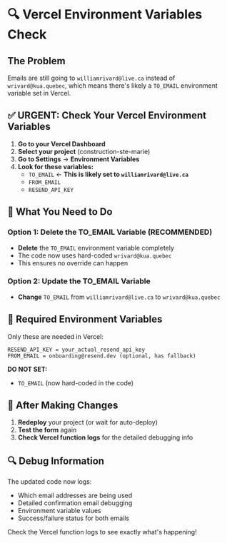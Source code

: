 # 🔍 Vercel Environment Variables Check

## The Problem
Emails are still going to `williamrivard@live.ca` instead of `wrivard@kua.quebec`, which means there's likely a `TO_EMAIL` environment variable set in Vercel.

## ✅ URGENT: Check Your Vercel Environment Variables

1. **Go to your Vercel Dashboard**
2. **Select your project** (construction-ste-marie)
3. **Go to Settings** → **Environment Variables**
4. **Look for these variables:**
   - `TO_EMAIL` ← **This is likely set to `williamrivard@live.ca`**
   - `FROM_EMAIL`
   - `RESEND_API_KEY`

## 🎯 What You Need to Do

### Option 1: Delete the TO_EMAIL Variable (RECOMMENDED)
- **Delete** the `TO_EMAIL` environment variable completely
- The code now uses hard-coded `wrivard@kua.quebec`
- This ensures no override can happen

### Option 2: Update the TO_EMAIL Variable
- **Change** `TO_EMAIL` from `williamrivard@live.ca` to `wrivard@kua.quebec`

## 🔧 Required Environment Variables

Only these are needed in Vercel:
```
RESEND_API_KEY = your_actual_resend_api_key
FROM_EMAIL = onboarding@resend.dev (optional, has fallback)
```

**DO NOT SET:**
- `TO_EMAIL` (now hard-coded in the code)

## 📧 After Making Changes

1. **Redeploy** your project (or wait for auto-deploy)
2. **Test the form** again
3. **Check Vercel function logs** for the detailed debugging info

## 🔍 Debug Information

The updated code now logs:
- Which email addresses are being used
- Detailed confirmation email debugging
- Environment variable values
- Success/failure status for both emails

Check the Vercel function logs to see exactly what's happening!

